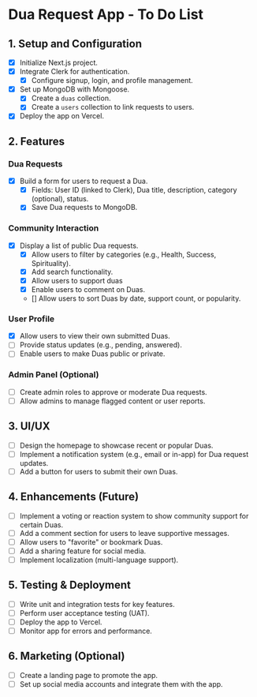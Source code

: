 # Dua Request App - To Do List

## 1. Setup and Configuration
- [x] Initialize Next.js project.
- [x] Integrate Clerk for authentication.
  - [x] Configure signup, login, and profile management.
- [x] Set up MongoDB with Mongoose.
  - [x] Create a `duas` collection.
  - [x] Create a `users` collection to link requests to users.
- [x] Deploy the app on Vercel.

## 2. Features

### Dua Requests
- [x] Build a form for users to request a Dua.
  - [x] Fields: User ID (linked to Clerk), Dua title, description, category (optional), status.
  - [x] Save Dua requests to MongoDB.
  
### Community Interaction
- [x] Display a list of public Dua requests.
  - [x] Allow users to filter by categories (e.g., Health, Success, Spirituality).
  - [x] Add search functionality.
  - [x] Allow users to support duas
  - [x] Enable users to comment on Duas.
  - [] Allow users to sort Duas by date, support count, or popularity.
  
### User Profile
- [x] Allow users to view their own submitted Duas.
- [ ] Provide status updates (e.g., pending, answered).
- [ ] Enable users to make Duas public or private.

### Admin Panel (Optional)
- [ ] Create admin roles to approve or moderate Dua requests.
- [ ] Allow admins to manage flagged content or user reports.

## 3. UI/UX
- [ ] Design the homepage to showcase recent or popular Duas.
- [ ] Implement a notification system (e.g., email or in-app) for Dua request updates.
- [ ] Add a button for users to submit their own Duas.

## 4. Enhancements (Future)
- [ ] Implement a voting or reaction system to show community support for certain Duas.
- [ ] Add a comment section for users to leave supportive messages.
- [ ] Allow users to "favorite" or bookmark Duas.
- [ ] Add a sharing feature for social media.
- [ ] Implement localization (multi-language support).

## 5. Testing & Deployment
- [ ] Write unit and integration tests for key features.
- [ ] Perform user acceptance testing (UAT).
- [ ] Deploy the app to Vercel.
- [ ] Monitor app for errors and performance.

## 6. Marketing (Optional)
- [ ] Create a landing page to promote the app.
- [ ] Set up social media accounts and integrate them with the app.
